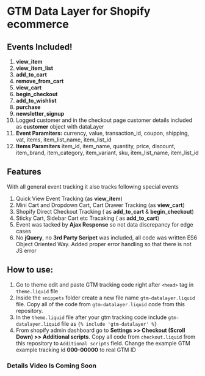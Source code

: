 # GTM Data Layer for Shopify ecommerce
## Events Included! ##
1. **view_item**
2. **view_item_list**
3. **add_to_cart**
4. **remove_from_cart**
5. **view_cart**
6. **begin_checkout**
7. **add_to_wishlist**
8. **purchase**
9. **newsletter_signup**
10. Logged customer and in the checkout page customer details included as **customer** object with dataLayer
11. **Event Paramiters:** currency, value, transaction_id, coupon, shipping, vat, items, item_list_name, item_list_id
12. **Items Paramiters** item_id, item_name, quantity, price, discount, item_brand, item_category, item_variant, sku, item_list_name, item_list_id

## Features ##
With all general event tracking it also tracks following special events 
1. Quick View Event Tracking (as **view_item**)
2. Mini Cart and Dropdown Cart, Cart Drawer Tracking (as **view_cart**)
3. Shopify Direct Checkout Tracking ( as **add_to_cart** & **begin_checkout**)
4. Sticky Cart, Sidebar Cart etc Tracaking ( as **add_to_cart**)
5. Event was tacked by **Ajax Response** so not data discrepancy for edge cases
6. No **jQuery**, no **3rd Party Scripet** was included, all code was written ES6 Object Oriented Way. Added proper error handling so that there is not JS error

## How to use: 
1. Go to theme edit and paste GTM tracking code right after `<head>` tag in `theme.liquid` file
2. Inside the `snippets` folder create a new file name `gtm-datalayer.liquid` file. Copy all of the code from `gtm-datalayer.liquid` code from this repository.
3. In the `theme.liquid` file after your gtm tracking code include `gtm-datalayer.liquid` file as `{% include 'gtm-datalayer' %}`
4. From shopify admin dashboard go to **Settings >> Checkout (Scroll Down) >> Additional scripts**. Copy all code from `checkout.liquid` from this repository to  `Additional scripts` field. Change the example GTM example tracking id **000-00000** to real GTM ID

### Details Video Is Coming Soon 
